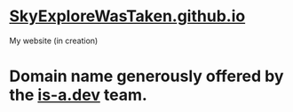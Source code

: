 # [SkyExploreWasTaken.github.io](https://sewt.is-a.dev)
My website (in creation)

# Domain name generously offered by the [is-a.dev](https://is-a.dev) team.

